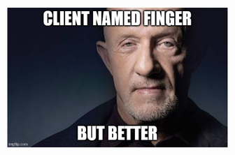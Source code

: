 ![client named finger but better](https://raw.githubusercontent.com/Quexii/Finger_But_Better_Client/master/src/main/resources/assets/betterfinger/logo.png)